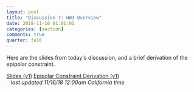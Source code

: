 ```yaml
---
layout: post
title: "Discussion 7: HW3 Overview"
date: 2018-11-16 01:01:01
categories: [section]
comments: true
quarter: fa18
---
```


Here are the slides from today's discussion, and a brief derivation of the epipolar constraint.

<a href="{{ site.url }}/slides/fa18/hw3_overview.pdf"  class="btn btn-warning post-btn-link">Slides (v1)</a>
<a href="{{ site.url }}/notes/fa18/fundamental_ec.pdf" class="btn btn-warning post-btn-link">Epipolar Constraint Derivation (v1)</a>
<span class="desktop-hide"><br /></span><span class="mobile-hide">&nbsp;&nbsp;</span> <em>last updated 11/16/18 12:00am California time</em>
